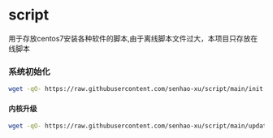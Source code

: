 # script
用于存放centos7安装各种软件的脚本,由于离线脚本文件过大，本项目只存放在线脚本

### 系统初始化
```bash
wget -qO- https://raw.githubusercontent.com/senhao-xu/script/main/init.sh | bash
```

#### 内核升级
```bash
wget -qO- https://raw.githubusercontent.com/senhao-xu/script/main/update_core.sh | bash
```
